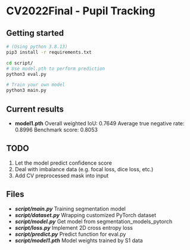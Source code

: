 # CV2022Final - Pupil Tracking

## Getting started
```bash
# (Using python 3.8.13)
pip3 install -r requirements.txt

cd script/
# Use model.pth to perform prediction
python3 eval.py

# Train your own model
python3 main.py
```

## Current results
- **model1.pth**
	Overall weighted IoU: 0.7649
	Average true negative rate: 0.8996
	Benchmark score: 0.8053

## TODO
1. Let the model predict confidence score
2. Deal with imbalance data (e.g. focal loss, dice loss, etc.)
3. Add CV preprocessed mask into input

## Files
- ***script/main.py***
	Training segmentation model
- ***script/dataset.py***
	Wrapping customized PyTorch dataset
- ***script/model.py***
	Get model from segmentation_models_pytorch
- ***script/loss.py***
	Implement 2D cross entropy loss
- ***script/predict.py***
	Predict function for eval.py
- ***script/model1.pth***
	Model weights trained by S1 data